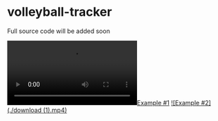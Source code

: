 # volleyball-tracker

Full source code will be added soon

[![Example #1](./download.mp4)](https://cdn.discordapp.com/attachments/362746259976486939/1114383021555073054/download.mp4)
[![Example #2](./download (1).mp4)](https://cdn.discordapp.com/attachments/362746259976486939/1114383022465228860/download_1.mp4)
